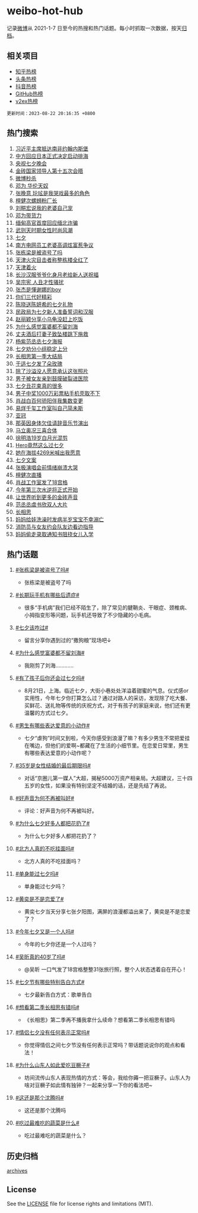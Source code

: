 # weibo-hot-hub

记录[微博](https://www.weibo.com)从 2021-1-7 日至今的热搜和热门话题。每小时抓取一次数据，按天[归档](archives)。

## 相关项目

- [知乎热榜](https://github.com/lonnyzhang423/zhihu-hot-hub)
- [头条热榜](https://github.com/lonnyzhang423/toutiao-hot-hub)
- [抖音热榜](https://github.com/lonnyzhang423/douyin-hot-hub)
- [GitHub热榜](https://github.com/lonnyzhang423/github-hot-hub)
- [v2ex热榜](https://github.com/lonnyzhang423/v2ex-hot-hub)


`更新时间：2023-08-22 20:16:35 +0800`

## 热门搜索

1. [习近平主席抵达南非约翰内斯堡](https://m.weibo.cn/search?containerid=100103type%3D1%26t%3D10%26q%3D%23%E4%B9%A0%E8%BF%91%E5%B9%B3%E4%B8%BB%E5%B8%AD%E6%8A%B5%E8%BE%BE%E5%8D%97%E9%9D%9E%E7%BA%A6%E7%BF%B0%E5%86%85%E6%96%AF%E5%A0%A1%23&stream_entry_id=51&isnewpage=1&extparam=seat%3D1%26c_type%3D51%26pos%3D0%26filter_type%3Drealtimehot%26cate%3D10103%26stream_entry_id%3D51%26dgr%3D0%26display_time%3D1692706593%26pre_seqid%3D169270659363201306963&luicode=10000011&lfid=106003type%253D25%2526t%253D3%2526disable_hot%253D1%2526filter_type%253Drealtimehot)
1. [中方回应日本正式决定启动排海](https://m.weibo.cn/search?containerid=100103type%3D1%26t%3D10%26q%3D%23%E4%B8%AD%E6%96%B9%E5%9B%9E%E5%BA%94%E6%97%A5%E6%9C%AC%E6%AD%A3%E5%BC%8F%E5%86%B3%E5%AE%9A%E5%90%AF%E5%8A%A8%E6%8E%92%E6%B5%B7%23&stream_entry_id=31&isnewpage=1&extparam=seat%3D1%26realpos%3D1%26filter_type%3Drealtimehot%26flag%3D2%26q%3D%2523%25E4%25B8%25AD%25E6%2596%25B9%25E5%259B%259E%25E5%25BA%2594%25E6%2597%25A5%25E6%259C%25AC%25E6%25AD%25A3%25E5%25BC%258F%25E5%2586%25B3%25E5%25AE%259A%25E5%2590%25AF%25E5%258A%25A8%25E6%258E%2592%25E6%25B5%25B7%2523%26dgr%3D0%26band_rank%3D1%26c_type%3D31%26pos%3D0%26cate%3D5001%26stream_entry_id%3D31%26lcate%3D5001%26display_time%3D1692706593%26pre_seqid%3D169270659363201306963&luicode=10000011&lfid=106003type%253D25%2526t%253D3%2526disable_hot%253D1%2526filter_type%253Drealtimehot)
1. [央视七夕晚会](https://m.weibo.cn/search?containerid=100103type%3D1%26t%3D10%26q%3D%E5%A4%AE%E8%A7%86%E4%B8%83%E5%A4%95%E6%99%9A%E4%BC%9A&stream_entry_id=31&isnewpage=1&extparam=seat%3D1%26realpos%3D2%26filter_type%3Drealtimehot%26flag%3D1%26q%3D%25E5%25A4%25AE%25E8%25A7%2586%25E4%25B8%2583%25E5%25A4%2595%25E6%2599%259A%25E4%25BC%259A%26dgr%3D0%26band_rank%3D2%26c_type%3D31%26pos%3D1%26cate%3D5001%26stream_entry_id%3D31%26lcate%3D5001%26display_time%3D1692706593%26pre_seqid%3D169270659363201306963&luicode=10000011&lfid=106003type%253D25%2526t%253D3%2526disable_hot%253D1%2526filter_type%253Drealtimehot)
1. [金砖国家领导人第十五次会晤](https://m.weibo.cn/search?containerid=100103type%3D1%26t%3D10%26q%3D%23%E9%87%91%E7%A0%96%E5%9B%BD%E5%AE%B6%E9%A2%86%E5%AF%BC%E4%BA%BA%E7%AC%AC%E5%8D%81%E4%BA%94%E6%AC%A1%E4%BC%9A%E6%99%A4%23&stream_entry_id=31&isnewpage=1&extparam=seat%3D1%26realpos%3D3%26filter_type%3Drealtimehot%26flag%3D0%26q%3D%2523%25E9%2587%2591%25E7%25A0%2596%25E5%259B%25BD%25E5%25AE%25B6%25E9%25A2%2586%25E5%25AF%25BC%25E4%25BA%25BA%25E7%25AC%25AC%25E5%258D%2581%25E4%25BA%2594%25E6%25AC%25A1%25E4%25BC%259A%25E6%2599%25A4%2523%26dgr%3D0%26band_rank%3D3%26c_type%3D31%26pos%3D2%26cate%3D5001%26stream_entry_id%3D31%26lcate%3D5001%26display_time%3D1692706593%26pre_seqid%3D169270659363201306963&luicode=10000011&lfid=106003type%253D25%2526t%253D3%2526disable_hot%253D1%2526filter_type%253Drealtimehot)
1. [微博秒杀](https://m.weibo.cn/search?containerid=100103type%3D1%26t%3D10%26q%3D%23%E5%BE%AE%E5%8D%9A%E7%A7%92%E6%9D%80%23&stream_entry_id=31&isnewpage=1&extparam=seat%3D1%26filter_type%3Drealtimehot%26is_ad_pos%3D1%26q%3D%2523%25E5%25BE%25AE%25E5%258D%259A%25E7%25A7%2592%25E6%259D%2580%2523%26dgr%3D0%26band_rank%3D4%26adid%3D199293%26c_type%3D31%26pos%3D3%26cate%3D5001%26stream_entry_id%3D31%26lcate%3D5001%26display_time%3D1692706593%26pre_seqid%3D169270659363201306963&luicode=10000011&lfid=106003type%253D25%2526t%253D3%2526disable_hot%253D1%2526filter_type%253Drealtimehot)
1. [邓为 华伦天奴](https://m.weibo.cn/search?containerid=100103type%3D1%26t%3D10%26q%3D%E9%82%93%E4%B8%BA+%E5%8D%8E%E4%BC%A6%E5%A4%A9%E5%A5%B4&stream_entry_id=31&isnewpage=1&extparam=seat%3D1%26realpos%3D4%26filter_type%3Drealtimehot%26flag%3D2%26q%3D%25E9%2582%2593%25E4%25B8%25BA%2520%25E5%258D%258E%25E4%25BC%25A6%25E5%25A4%25A9%25E5%25A5%25B4%26dgr%3D0%26band_rank%3D4%26c_type%3D31%26pos%3D4%26cate%3D5001%26stream_entry_id%3D31%26lcate%3D5001%26display_time%3D1692706593%26pre_seqid%3D169270659363201306963&luicode=10000011&lfid=106003type%253D25%2526t%253D3%2526disable_hot%253D1%2526filter_type%253Drealtimehot)
1. [张晚意 玱玹是我哭戏最多的角色](https://m.weibo.cn/search?containerid=100103type%3D1%26t%3D10%26q%3D%E5%BC%A0%E6%99%9A%E6%84%8F+%E7%8E%B1%E7%8E%B9%E6%98%AF%E6%88%91%E5%93%AD%E6%88%8F%E6%9C%80%E5%A4%9A%E7%9A%84%E8%A7%92%E8%89%B2&stream_entry_id=31&isnewpage=1&extparam=seat%3D1%26realpos%3D5%26filter_type%3Drealtimehot%26flag%3D1%26q%3D%25E5%25BC%25A0%25E6%2599%259A%25E6%2584%258F%2520%25E7%258E%25B1%25E7%258E%25B9%25E6%2598%25AF%25E6%2588%2591%25E5%2593%25AD%25E6%2588%258F%25E6%259C%2580%25E5%25A4%259A%25E7%259A%2584%25E8%25A7%2592%25E8%2589%25B2%26dgr%3D0%26band_rank%3D5%26c_type%3D31%26pos%3D5%26cate%3D5001%26stream_entry_id%3D31%26lcate%3D5001%26display_time%3D1692706593%26pre_seqid%3D169270659363201306963&luicode=10000011&lfid=106003type%253D25%2526t%253D3%2526disable_hot%253D1%2526filter_type%253Drealtimehot)
1. [檀健次螺蛳粉厂长](https://m.weibo.cn/search?containerid=100103type%3D1%26t%3D10%26q%3D%23%E6%AA%80%E5%81%A5%E6%AC%A1%E8%9E%BA%E8%9B%B3%E7%B2%89%E5%8E%82%E9%95%BF%23&stream_entry_id=31&isnewpage=1&extparam=seat%3D1%26realpos%3D6%26filter_type%3Drealtimehot%26flag%3D1%26q%3D%2523%25E6%25AA%2580%25E5%2581%25A5%25E6%25AC%25A1%25E8%259E%25BA%25E8%259B%25B3%25E7%25B2%2589%25E5%258E%2582%25E9%2595%25BF%2523%26dgr%3D0%26band_rank%3D6%26c_type%3D31%26pos%3D6%26cate%3D5001%26stream_entry_id%3D31%26lcate%3D5001%26display_time%3D1692706593%26pre_seqid%3D169270659363201306963&luicode=10000011&lfid=106003type%253D25%2526t%253D3%2526disable_hot%253D1%2526filter_type%253Drealtimehot)
1. [刘畊宏说我的老婆自己宠](https://m.weibo.cn/search?containerid=100103type%3D1%26t%3D10%26q%3D%23%E5%88%98%E7%95%8A%E5%AE%8F%E8%AF%B4%E6%88%91%E7%9A%84%E8%80%81%E5%A9%86%E8%87%AA%E5%B7%B1%E5%AE%A0%23&stream_entry_id=31&isnewpage=1&extparam=seat%3D1%26filter_type%3Drealtimehot%26is_ad_pos%3D1%26q%3D%2523%25E5%2588%2598%25E7%2595%258A%25E5%25AE%258F%25E8%25AF%25B4%25E6%2588%2591%25E7%259A%2584%25E8%2580%2581%25E5%25A9%2586%25E8%2587%25AA%25E5%25B7%25B1%25E5%25AE%25A0%2523%26dgr%3D0%26band_rank%3D7%26adid%3D200196%26c_type%3D31%26pos%3D7%26cate%3D5001%26stream_entry_id%3D31%26lcate%3D5001%26display_time%3D1692706593%26pre_seqid%3D169270659363201306963&luicode=10000011&lfid=106003type%253D25%2526t%253D3%2526disable_hot%253D1%2526filter_type%253Drealtimehot)
1. [邓为带货力](https://m.weibo.cn/search?containerid=100103type%3D1%26t%3D10%26q%3D%23%E9%82%93%E4%B8%BA%E5%B8%A6%E8%B4%A7%E5%8A%9B%23&stream_entry_id=31&isnewpage=1&extparam=seat%3D1%26realpos%3D7%26filter_type%3Drealtimehot%26flag%3D1%26q%3D%2523%25E9%2582%2593%25E4%25B8%25BA%25E5%25B8%25A6%25E8%25B4%25A7%25E5%258A%259B%2523%26dgr%3D0%26band_rank%3D7%26c_type%3D31%26pos%3D8%26cate%3D5001%26stream_entry_id%3D31%26lcate%3D5001%26display_time%3D1692706593%26pre_seqid%3D169270659363201306963&luicode=10000011&lfid=106003type%253D25%2526t%253D3%2526disable_hot%253D1%2526filter_type%253Drealtimehot)
1. [缅甸高官首度回应缅北诈骗](https://m.weibo.cn/search?containerid=100103type%3D1%26t%3D10%26q%3D%23%E7%BC%85%E7%94%B8%E9%AB%98%E5%AE%98%E9%A6%96%E5%BA%A6%E5%9B%9E%E5%BA%94%E7%BC%85%E5%8C%97%E8%AF%88%E9%AA%97%23&stream_entry_id=31&isnewpage=1&extparam=seat%3D1%26realpos%3D8%26filter_type%3Drealtimehot%26flag%3D0%26q%3D%2523%25E7%25BC%2585%25E7%2594%25B8%25E9%25AB%2598%25E5%25AE%2598%25E9%25A6%2596%25E5%25BA%25A6%25E5%259B%259E%25E5%25BA%2594%25E7%25BC%2585%25E5%258C%2597%25E8%25AF%2588%25E9%25AA%2597%2523%26dgr%3D0%26band_rank%3D8%26c_type%3D31%26pos%3D9%26cate%3D5001%26stream_entry_id%3D31%26lcate%3D5001%26display_time%3D1692706593%26pre_seqid%3D169270659363201306963&luicode=10000011&lfid=106003type%253D25%2526t%253D3%2526disable_hot%253D1%2526filter_type%253Drealtimehot)
1. [武则天时期女性时尚风潮](https://m.weibo.cn/search?containerid=100103type%3D1%26t%3D10%26q%3D%E6%AD%A6%E5%88%99%E5%A4%A9%E6%97%B6%E6%9C%9F%E5%A5%B3%E6%80%A7%E6%97%B6%E5%B0%9A%E9%A3%8E%E6%BD%AE&stream_entry_id=31&isnewpage=1&extparam=seat%3D1%26realpos%3D9%26filter_type%3Drealtimehot%26flag%3D1%26q%3D%25E6%25AD%25A6%25E5%2588%2599%25E5%25A4%25A9%25E6%2597%25B6%25E6%259C%259F%25E5%25A5%25B3%25E6%2580%25A7%25E6%2597%25B6%25E5%25B0%259A%25E9%25A3%258E%25E6%25BD%25AE%26dgr%3D0%26band_rank%3D9%26c_type%3D31%26pos%3D10%26cate%3D5001%26stream_entry_id%3D31%26lcate%3D5001%26display_time%3D1692706593%26pre_seqid%3D169270659363201306963&luicode=10000011&lfid=106003type%253D25%2526t%253D3%2526disable_hot%253D1%2526filter_type%253Drealtimehot)
1. [七夕](https://m.weibo.cn/search?containerid=100103type%3D1%26t%3D10%26q%3D%E4%B8%83%E5%A4%95&stream_entry_id=31&isnewpage=1&extparam=seat%3D1%26realpos%3D10%26filter_type%3Drealtimehot%26flag%3D0%26q%3D%25E4%25B8%2583%25E5%25A4%2595%26dgr%3D0%26band_rank%3D10%26c_type%3D31%26pos%3D11%26cate%3D5001%26stream_entry_id%3D31%26lcate%3D5001%26display_time%3D1692706593%26pre_seqid%3D169270659363201306963&luicode=10000011&lfid=106003type%253D25%2526t%253D3%2526disable_hot%253D1%2526filter_type%253Drealtimehot)
1. [南方电网员工老婆高调炫富惹争议](https://m.weibo.cn/search?containerid=100103type%3D1%26t%3D10%26q%3D%23%E5%8D%97%E6%96%B9%E7%94%B5%E7%BD%91%E5%91%98%E5%B7%A5%E8%80%81%E5%A9%86%E9%AB%98%E8%B0%83%E7%82%AB%E5%AF%8C%E6%83%B9%E4%BA%89%E8%AE%AE%23&stream_entry_id=31&isnewpage=1&extparam=seat%3D1%26realpos%3D11%26filter_type%3Drealtimehot%26flag%3D1%26q%3D%2523%25E5%258D%2597%25E6%2596%25B9%25E7%2594%25B5%25E7%25BD%2591%25E5%2591%2598%25E5%25B7%25A5%25E8%2580%2581%25E5%25A9%2586%25E9%25AB%2598%25E8%25B0%2583%25E7%2582%25AB%25E5%25AF%258C%25E6%2583%25B9%25E4%25BA%2589%25E8%25AE%25AE%2523%26dgr%3D0%26band_rank%3D11%26c_type%3D31%26pos%3D12%26cate%3D5001%26stream_entry_id%3D31%26lcate%3D5001%26display_time%3D1692706593%26pre_seqid%3D169270659363201306963&luicode=10000011&lfid=106003type%253D25%2526t%253D3%2526disable_hot%253D1%2526filter_type%253Drealtimehot)
1. [张栋梁是被盗号了吗](https://m.weibo.cn/search?containerid=100103type%3D1%26t%3D10%26q%3D%23%E5%BC%A0%E6%A0%8B%E6%A2%81%E6%98%AF%E8%A2%AB%E7%9B%97%E5%8F%B7%E4%BA%86%E5%90%97%23&stream_entry_id=31&isnewpage=1&extparam=seat%3D1%26realpos%3D12%26filter_type%3Drealtimehot%26flag%3D2%26q%3D%2523%25E5%25BC%25A0%25E6%25A0%258B%25E6%25A2%2581%25E6%2598%25AF%25E8%25A2%25AB%25E7%259B%2597%25E5%258F%25B7%25E4%25BA%2586%25E5%2590%2597%2523%26dgr%3D0%26band_rank%3D12%26c_type%3D31%26pos%3D13%26cate%3D5001%26stream_entry_id%3D31%26lcate%3D5001%26display_time%3D1692706593%26pre_seqid%3D169270659363201306963&luicode=10000011&lfid=106003type%253D25%2526t%253D3%2526disable_hot%253D1%2526filter_type%253Drealtimehot)
1. [天津火灾目击者称整栋楼全红了](https://m.weibo.cn/search?containerid=100103type%3D1%26t%3D10%26q%3D%23%E5%A4%A9%E6%B4%A5%E7%81%AB%E7%81%BE%E7%9B%AE%E5%87%BB%E8%80%85%E7%A7%B0%E6%95%B4%E6%A0%8B%E6%A5%BC%E5%85%A8%E7%BA%A2%E4%BA%86%23&stream_entry_id=31&isnewpage=1&extparam=seat%3D1%26realpos%3D13%26filter_type%3Drealtimehot%26flag%3D0%26q%3D%2523%25E5%25A4%25A9%25E6%25B4%25A5%25E7%2581%25AB%25E7%2581%25BE%25E7%259B%25AE%25E5%2587%25BB%25E8%2580%2585%25E7%25A7%25B0%25E6%2595%25B4%25E6%25A0%258B%25E6%25A5%25BC%25E5%2585%25A8%25E7%25BA%25A2%25E4%25BA%2586%2523%26dgr%3D0%26band_rank%3D13%26c_type%3D31%26pos%3D14%26cate%3D5001%26stream_entry_id%3D31%26lcate%3D5001%26display_time%3D1692706593%26pre_seqid%3D169270659363201306963&luicode=10000011&lfid=106003type%253D25%2526t%253D3%2526disable_hot%253D1%2526filter_type%253Drealtimehot)
1. [天津着火](https://m.weibo.cn/search?containerid=100103type%3D1%26t%3D10%26q%3D%23%E5%A4%A9%E6%B4%A5%E7%9D%80%E7%81%AB%23&stream_entry_id=31&isnewpage=1&extparam=seat%3D1%26realpos%3D14%26filter_type%3Drealtimehot%26flag%3D0%26q%3D%2523%25E5%25A4%25A9%25E6%25B4%25A5%25E7%259D%2580%25E7%2581%25AB%2523%26dgr%3D0%26band_rank%3D14%26c_type%3D31%26pos%3D15%26cate%3D5001%26stream_entry_id%3D31%26lcate%3D5001%26display_time%3D1692706593%26pre_seqid%3D169270659363201306963&luicode=10000011&lfid=106003type%253D25%2526t%253D3%2526disable_hot%253D1%2526filter_type%253Drealtimehot)
1. [长沙汉服爷爷化身月老给新人送祝福](https://m.weibo.cn/search?containerid=100103type%3D1%26t%3D10%26q%3D%23%E9%95%BF%E6%B2%99%E6%B1%89%E6%9C%8D%E7%88%B7%E7%88%B7%E5%8C%96%E8%BA%AB%E6%9C%88%E8%80%81%E7%BB%99%E6%96%B0%E4%BA%BA%E9%80%81%E7%A5%9D%E7%A6%8F%23&stream_entry_id=31&isnewpage=1&extparam=seat%3D1%26realpos%3D15%26filter_type%3Drealtimehot%26flag%3D0%26q%3D%2523%25E9%2595%25BF%25E6%25B2%2599%25E6%25B1%2589%25E6%259C%258D%25E7%2588%25B7%25E7%2588%25B7%25E5%258C%2596%25E8%25BA%25AB%25E6%259C%2588%25E8%2580%2581%25E7%25BB%2599%25E6%2596%25B0%25E4%25BA%25BA%25E9%2580%2581%25E7%25A5%259D%25E7%25A6%258F%2523%26dgr%3D0%26band_rank%3D15%26adid%3D200270%26c_type%3D31%26pos%3D16%26cate%3D5001%26stream_entry_id%3D31%26lcate%3D5001%26display_time%3D1692706593%26pre_seqid%3D169270659363201306963&luicode=10000011&lfid=106003type%253D25%2526t%253D3%2526disable_hot%253D1%2526filter_type%253Drealtimehot)
1. [吴宗宪 人丑才性骚扰](https://m.weibo.cn/search?containerid=100103type%3D1%26t%3D10%26q%3D%E5%90%B4%E5%AE%97%E5%AE%AA+%E4%BA%BA%E4%B8%91%E6%89%8D%E6%80%A7%E9%AA%9A%E6%89%B0&stream_entry_id=31&isnewpage=1&extparam=seat%3D1%26realpos%3D16%26filter_type%3Drealtimehot%26flag%3D1%26q%3D%25E5%2590%25B4%25E5%25AE%2597%25E5%25AE%25AA%2520%25E4%25BA%25BA%25E4%25B8%2591%25E6%2589%258D%25E6%2580%25A7%25E9%25AA%259A%25E6%2589%25B0%26dgr%3D0%26band_rank%3D16%26c_type%3D31%26pos%3D17%26cate%3D5001%26stream_entry_id%3D31%26lcate%3D5001%26display_time%3D1692706593%26pre_seqid%3D169270659363201306963&luicode=10000011&lfid=106003type%253D25%2526t%253D3%2526disable_hot%253D1%2526filter_type%253Drealtimehot)
1. [张杰是懂谢娜的boy](https://m.weibo.cn/search?containerid=100103type%3D1%26t%3D10%26q%3D%23%E5%BC%A0%E6%9D%B0%E6%98%AF%E6%87%82%E8%B0%A2%E5%A8%9C%E7%9A%84boy%23&stream_entry_id=31&isnewpage=1&extparam=seat%3D1%26realpos%3D17%26filter_type%3Drealtimehot%26flag%3D1%26q%3D%2523%25E5%25BC%25A0%25E6%259D%25B0%25E6%2598%25AF%25E6%2587%2582%25E8%25B0%25A2%25E5%25A8%259C%25E7%259A%2584boy%2523%26dgr%3D0%26band_rank%3D17%26c_type%3D31%26pos%3D18%26cate%3D5001%26stream_entry_id%3D31%26lcate%3D5001%26display_time%3D1692706593%26pre_seqid%3D169270659363201306963&luicode=10000011&lfid=106003type%253D25%2526t%253D3%2526disable_hot%253D1%2526filter_type%253Drealtimehot)
1. [你们三代好精彩](https://m.weibo.cn/search?containerid=100103type%3D1%26t%3D10%26q%3D%23%E4%BD%A0%E4%BB%AC%E4%B8%89%E4%BB%A3%E5%A5%BD%E7%B2%BE%E5%BD%A9%23&stream_entry_id=31&isnewpage=1&extparam=seat%3D1%26realpos%3D18%26filter_type%3Drealtimehot%26flag%3D1%26q%3D%2523%25E4%25BD%25A0%25E4%25BB%25AC%25E4%25B8%2589%25E4%25BB%25A3%25E5%25A5%25BD%25E7%25B2%25BE%25E5%25BD%25A9%2523%26dgr%3D0%26band_rank%3D18%26c_type%3D31%26pos%3D19%26cate%3D5001%26stream_entry_id%3D31%26lcate%3D5001%26display_time%3D1692706593%26pre_seqid%3D169270659363201306963&luicode=10000011&lfid=106003type%253D25%2526t%253D3%2526disable_hot%253D1%2526filter_type%253Drealtimehot)
1. [陈晓送陈妍希的七夕礼物](https://m.weibo.cn/search?containerid=100103type%3D1%26t%3D10%26q%3D%23%E9%99%88%E6%99%93%E9%80%81%E9%99%88%E5%A6%8D%E5%B8%8C%E7%9A%84%E4%B8%83%E5%A4%95%E7%A4%BC%E7%89%A9%23&stream_entry_id=31&isnewpage=1&extparam=seat%3D1%26realpos%3D19%26filter_type%3Drealtimehot%26flag%3D2%26q%3D%2523%25E9%2599%2588%25E6%2599%2593%25E9%2580%2581%25E9%2599%2588%25E5%25A6%258D%25E5%25B8%258C%25E7%259A%2584%25E4%25B8%2583%25E5%25A4%2595%25E7%25A4%25BC%25E7%2589%25A9%2523%26dgr%3D0%26band_rank%3D19%26c_type%3D31%26pos%3D20%26cate%3D5001%26stream_entry_id%3D31%26lcate%3D5001%26display_time%3D1692706593%26pre_seqid%3D169270659363201306963&luicode=10000011&lfid=106003type%253D25%2526t%253D3%2526disable_hot%253D1%2526filter_type%253Drealtimehot)
1. [民政局为七夕新人准备誓词和汉服](https://m.weibo.cn/search?containerid=100103type%3D1%26t%3D10%26q%3D%23%E6%B0%91%E6%94%BF%E5%B1%80%E4%B8%BA%E4%B8%83%E5%A4%95%E6%96%B0%E4%BA%BA%E5%87%86%E5%A4%87%E8%AA%93%E8%AF%8D%E5%92%8C%E6%B1%89%E6%9C%8D%23&stream_entry_id=31&isnewpage=1&extparam=seat%3D1%26realpos%3D20%26filter_type%3Drealtimehot%26flag%3D32768%26q%3D%2523%25E6%25B0%2591%25E6%2594%25BF%25E5%25B1%2580%25E4%25B8%25BA%25E4%25B8%2583%25E5%25A4%2595%25E6%2596%25B0%25E4%25BA%25BA%25E5%2587%2586%25E5%25A4%2587%25E8%25AA%2593%25E8%25AF%258D%25E5%2592%258C%25E6%25B1%2589%25E6%259C%258D%2523%26dgr%3D0%26band_rank%3D20%26c_type%3D31%26pos%3D21%26cate%3D5001%26stream_entry_id%3D31%26lcate%3D5001%26display_time%3D1692706593%26pre_seqid%3D169270659363201306963&luicode=10000011&lfid=106003type%253D25%2526t%253D3%2526disable_hot%253D1%2526filter_type%253Drealtimehot)
1. [赵丽颖分享小乌龟没赶上吃饭](https://m.weibo.cn/search?containerid=100103type%3D1%26t%3D10%26q%3D%23%E8%B5%B5%E4%B8%BD%E9%A2%96%E5%88%86%E4%BA%AB%E5%B0%8F%E4%B9%8C%E9%BE%9F%E6%B2%A1%E8%B5%B6%E4%B8%8A%E5%90%83%E9%A5%AD%23&stream_entry_id=31&isnewpage=1&extparam=seat%3D1%26realpos%3D21%26filter_type%3Drealtimehot%26flag%3D1%26q%3D%2523%25E8%25B5%25B5%25E4%25B8%25BD%25E9%25A2%2596%25E5%2588%2586%25E4%25BA%25AB%25E5%25B0%258F%25E4%25B9%258C%25E9%25BE%259F%25E6%25B2%25A1%25E8%25B5%25B6%25E4%25B8%258A%25E5%2590%2583%25E9%25A5%25AD%2523%26dgr%3D0%26band_rank%3D21%26c_type%3D31%26pos%3D22%26cate%3D5001%26stream_entry_id%3D31%26lcate%3D5001%26display_time%3D1692706593%26pre_seqid%3D169270659363201306963&luicode=10000011&lfid=106003type%253D25%2526t%253D3%2526disable_hot%253D1%2526filter_type%253Drealtimehot)
1. [为什么感觉富婆都不留刘海](https://m.weibo.cn/search?containerid=100103type%3D1%26t%3D10%26q%3D%23%E4%B8%BA%E4%BB%80%E4%B9%88%E6%84%9F%E8%A7%89%E5%AF%8C%E5%A9%86%E9%83%BD%E4%B8%8D%E7%95%99%E5%88%98%E6%B5%B7%23&stream_entry_id=31&isnewpage=1&extparam=seat%3D1%26realpos%3D22%26filter_type%3Drealtimehot%26flag%3D1%26q%3D%2523%25E4%25B8%25BA%25E4%25BB%2580%25E4%25B9%2588%25E6%2584%259F%25E8%25A7%2589%25E5%25AF%258C%25E5%25A9%2586%25E9%2583%25BD%25E4%25B8%258D%25E7%2595%2599%25E5%2588%2598%25E6%25B5%25B7%2523%26dgr%3D0%26band_rank%3D22%26c_type%3D31%26pos%3D23%26cate%3D5001%26stream_entry_id%3D31%26lcate%3D5001%26display_time%3D1692706593%26pre_seqid%3D169270659363201306963&luicode=10000011&lfid=106003type%253D25%2526t%253D3%2526disable_hot%253D1%2526filter_type%253Drealtimehot)
1. [丈夫酒后打妻子致坠楼跳下施救](https://m.weibo.cn/search?containerid=100103type%3D1%26t%3D10%26q%3D%23%E4%B8%88%E5%A4%AB%E9%85%92%E5%90%8E%E6%89%93%E5%A6%BB%E5%AD%90%E8%87%B4%E5%9D%A0%E6%A5%BC%E8%B7%B3%E4%B8%8B%E6%96%BD%E6%95%91%23&stream_entry_id=31&isnewpage=1&extparam=seat%3D1%26realpos%3D23%26filter_type%3Drealtimehot%26flag%3D1%26q%3D%2523%25E4%25B8%2588%25E5%25A4%25AB%25E9%2585%2592%25E5%2590%258E%25E6%2589%2593%25E5%25A6%25BB%25E5%25AD%2590%25E8%2587%25B4%25E5%259D%25A0%25E6%25A5%25BC%25E8%25B7%25B3%25E4%25B8%258B%25E6%2596%25BD%25E6%2595%2591%2523%26dgr%3D0%26band_rank%3D23%26c_type%3D31%26pos%3D24%26cate%3D5001%26stream_entry_id%3D31%26lcate%3D5001%26display_time%3D1692706593%26pre_seqid%3D169270659363201306963&luicode=10000011&lfid=106003type%253D25%2526t%253D3%2526disable_hot%253D1%2526filter_type%253Drealtimehot)
1. [杨紫范丞丞七夕海报](https://m.weibo.cn/search?containerid=100103type%3D1%26t%3D10%26q%3D%23%E6%9D%A8%E7%B4%AB%E8%8C%83%E4%B8%9E%E4%B8%9E%E4%B8%83%E5%A4%95%E6%B5%B7%E6%8A%A5%23&stream_entry_id=31&isnewpage=1&extparam=seat%3D1%26realpos%3D24%26filter_type%3Drealtimehot%26flag%3D1%26q%3D%2523%25E6%259D%25A8%25E7%25B4%25AB%25E8%258C%2583%25E4%25B8%259E%25E4%25B8%259E%25E4%25B8%2583%25E5%25A4%2595%25E6%25B5%25B7%25E6%258A%25A5%2523%26dgr%3D0%26band_rank%3D24%26c_type%3D31%26pos%3D25%26cate%3D5001%26stream_entry_id%3D31%26lcate%3D5001%26display_time%3D1692706593%26pre_seqid%3D169270659363201306963&luicode=10000011&lfid=106003type%253D25%2526t%253D3%2526disable_hot%253D1%2526filter_type%253Drealtimehot)
1. [七夕劝分小组稳定上分](https://m.weibo.cn/search?containerid=100103type%3D1%26t%3D10%26q%3D%E4%B8%83%E5%A4%95%E5%8A%9D%E5%88%86%E5%B0%8F%E7%BB%84%E7%A8%B3%E5%AE%9A%E4%B8%8A%E5%88%86&stream_entry_id=31&isnewpage=1&extparam=seat%3D1%26realpos%3D25%26filter_type%3Drealtimehot%26flag%3D1%26q%3D%25E4%25B8%2583%25E5%25A4%2595%25E5%258A%259D%25E5%2588%2586%25E5%25B0%258F%25E7%25BB%2584%25E7%25A8%25B3%25E5%25AE%259A%25E4%25B8%258A%25E5%2588%2586%26dgr%3D0%26band_rank%3D25%26c_type%3D31%26pos%3D26%26cate%3D5001%26stream_entry_id%3D31%26lcate%3D5001%26display_time%3D1692706593%26pre_seqid%3D169270659363201306963&luicode=10000011&lfid=106003type%253D25%2526t%253D3%2526disable_hot%253D1%2526filter_type%253Drealtimehot)
1. [长相思第一季大结局](https://m.weibo.cn/search?containerid=100103type%3D1%26t%3D10%26q%3D%E9%95%BF%E7%9B%B8%E6%80%9D%E7%AC%AC%E4%B8%80%E5%AD%A3%E5%A4%A7%E7%BB%93%E5%B1%80&stream_entry_id=31&isnewpage=1&extparam=seat%3D1%26realpos%3D26%26filter_type%3Drealtimehot%26flag%3D1%26q%3D%25E9%2595%25BF%25E7%259B%25B8%25E6%2580%259D%25E7%25AC%25AC%25E4%25B8%2580%25E5%25AD%25A3%25E5%25A4%25A7%25E7%25BB%2593%25E5%25B1%2580%26dgr%3D0%26band_rank%3D26%26c_type%3D31%26pos%3D27%26cate%3D5001%26stream_entry_id%3D31%26lcate%3D5001%26display_time%3D1692706593%26pre_seqid%3D169270659363201306963&luicode=10000011&lfid=106003type%253D25%2526t%253D3%2526disable_hot%253D1%2526filter_type%253Drealtimehot)
1. [于适七夕发了朵玫瑰](https://m.weibo.cn/search?containerid=100103type%3D1%26t%3D10%26q%3D%23%E4%BA%8E%E9%80%82%E4%B8%83%E5%A4%95%E5%8F%91%E4%BA%86%E6%9C%B5%E7%8E%AB%E7%91%B0%23&stream_entry_id=31&isnewpage=1&extparam=seat%3D1%26realpos%3D27%26filter_type%3Drealtimehot%26flag%3D1%26q%3D%2523%25E4%25BA%258E%25E9%2580%2582%25E4%25B8%2583%25E5%25A4%2595%25E5%258F%2591%25E4%25BA%2586%25E6%259C%25B5%25E7%258E%25AB%25E7%2591%25B0%2523%26dgr%3D0%26band_rank%3D27%26c_type%3D31%26pos%3D28%26cate%3D5001%26stream_entry_id%3D31%26lcate%3D5001%26display_time%3D1692706593%26pre_seqid%3D169270659363201306963&luicode=10000011&lfid=106003type%253D25%2526t%253D3%2526disable_hot%253D1%2526filter_type%253Drealtimehot)
1. [除了沙溢没人愿意承认这张照片](https://m.weibo.cn/search?containerid=100103type%3D1%26t%3D10%26q%3D%E9%99%A4%E4%BA%86%E6%B2%99%E6%BA%A2%E6%B2%A1%E4%BA%BA%E6%84%BF%E6%84%8F%E6%89%BF%E8%AE%A4%E8%BF%99%E5%BC%A0%E7%85%A7%E7%89%87&stream_entry_id=31&isnewpage=1&extparam=seat%3D1%26realpos%3D28%26filter_type%3Drealtimehot%26flag%3D0%26q%3D%25E9%2599%25A4%25E4%25BA%2586%25E6%25B2%2599%25E6%25BA%25A2%25E6%25B2%25A1%25E4%25BA%25BA%25E6%2584%25BF%25E6%2584%258F%25E6%2589%25BF%25E8%25AE%25A4%25E8%25BF%2599%25E5%25BC%25A0%25E7%2585%25A7%25E7%2589%2587%26dgr%3D0%26band_rank%3D28%26c_type%3D31%26pos%3D29%26cate%3D5001%26stream_entry_id%3D31%26lcate%3D5001%26display_time%3D1692706593%26pre_seqid%3D169270659363201306963&luicode=10000011&lfid=106003type%253D25%2526t%253D3%2526disable_hot%253D1%2526filter_type%253Drealtimehot)
1. [男子被女友亲到鼓膜破裂进医院](https://m.weibo.cn/search?containerid=100103type%3D1%26t%3D10%26q%3D%23%E7%94%B7%E5%AD%90%E8%A2%AB%E5%A5%B3%E5%8F%8B%E4%BA%B2%E5%88%B0%E9%BC%93%E8%86%9C%E7%A0%B4%E8%A3%82%E8%BF%9B%E5%8C%BB%E9%99%A2%23&stream_entry_id=31&isnewpage=1&extparam=seat%3D1%26realpos%3D29%26filter_type%3Drealtimehot%26flag%3D0%26q%3D%2523%25E7%2594%25B7%25E5%25AD%2590%25E8%25A2%25AB%25E5%25A5%25B3%25E5%258F%258B%25E4%25BA%25B2%25E5%2588%25B0%25E9%25BC%2593%25E8%2586%259C%25E7%25A0%25B4%25E8%25A3%2582%25E8%25BF%259B%25E5%258C%25BB%25E9%2599%25A2%2523%26dgr%3D0%26band_rank%3D29%26c_type%3D31%26pos%3D30%26cate%3D5001%26stream_entry_id%3D31%26lcate%3D5001%26display_time%3D1692706593%26pre_seqid%3D169270659363201306963&luicode=10000011&lfid=106003type%253D25%2526t%253D3%2526disable_hot%253D1%2526filter_type%253Drealtimehot)
1. [七夕丑花束真的很多](https://m.weibo.cn/search?containerid=100103type%3D1%26t%3D10%26q%3D%23%E4%B8%83%E5%A4%95%E4%B8%91%E8%8A%B1%E6%9D%9F%E7%9C%9F%E7%9A%84%E5%BE%88%E5%A4%9A%23&stream_entry_id=31&isnewpage=1&extparam=seat%3D1%26realpos%3D30%26filter_type%3Drealtimehot%26flag%3D0%26q%3D%2523%25E4%25B8%2583%25E5%25A4%2595%25E4%25B8%2591%25E8%258A%25B1%25E6%259D%259F%25E7%259C%259F%25E7%259A%2584%25E5%25BE%2588%25E5%25A4%259A%2523%26dgr%3D0%26band_rank%3D30%26c_type%3D31%26pos%3D31%26cate%3D5001%26stream_entry_id%3D31%26lcate%3D5001%26display_time%3D1692706593%26pre_seqid%3D169270659363201306963&luicode=10000011&lfid=106003type%253D25%2526t%253D3%2526disable_hot%253D1%2526filter_type%253Drealtimehot)
1. [男子中奖1000万彩票粘手机壳取不下](https://m.weibo.cn/search?containerid=100103type%3D1%26t%3D10%26q%3D%23%E7%94%B7%E5%AD%90%E4%B8%AD%E5%A5%961000%E4%B8%87%E5%BD%A9%E7%A5%A8%E7%B2%98%E6%89%8B%E6%9C%BA%E5%A3%B3%E5%8F%96%E4%B8%8D%E4%B8%8B%23&stream_entry_id=31&isnewpage=1&extparam=seat%3D1%26realpos%3D31%26filter_type%3Drealtimehot%26flag%3D1%26q%3D%2523%25E7%2594%25B7%25E5%25AD%2590%25E4%25B8%25AD%25E5%25A5%25961000%25E4%25B8%2587%25E5%25BD%25A9%25E7%25A5%25A8%25E7%25B2%2598%25E6%2589%258B%25E6%259C%25BA%25E5%25A3%25B3%25E5%258F%2596%25E4%25B8%258D%25E4%25B8%258B%2523%26dgr%3D0%26band_rank%3D31%26c_type%3D31%26pos%3D32%26cate%3D5001%26stream_entry_id%3D31%26lcate%3D5001%26display_time%3D1692706593%26pre_seqid%3D169270659363201306963&luicode=10000011&lfid=106003type%253D25%2526t%253D3%2526disable_hot%253D1%2526filter_type%253Drealtimehot)
1. [肖战白百何骄阳伴我集数变更](https://m.weibo.cn/search?containerid=100103type%3D1%26t%3D10%26q%3D%23%E8%82%96%E6%88%98%E7%99%BD%E7%99%BE%E4%BD%95%E9%AA%84%E9%98%B3%E4%BC%B4%E6%88%91%E9%9B%86%E6%95%B0%E5%8F%98%E6%9B%B4%23&stream_entry_id=31&isnewpage=1&extparam=seat%3D1%26realpos%3D32%26filter_type%3Drealtimehot%26flag%3D1%26q%3D%2523%25E8%2582%2596%25E6%2588%2598%25E7%2599%25BD%25E7%2599%25BE%25E4%25BD%2595%25E9%25AA%2584%25E9%2598%25B3%25E4%25BC%25B4%25E6%2588%2591%25E9%259B%2586%25E6%2595%25B0%25E5%258F%2598%25E6%259B%25B4%2523%26dgr%3D0%26band_rank%3D32%26c_type%3D31%26pos%3D33%26cate%3D5001%26stream_entry_id%3D31%26lcate%3D5001%26display_time%3D1692706593%26pre_seqid%3D169270659363201306963&luicode=10000011&lfid=106003type%253D25%2526t%253D3%2526disable_hot%253D1%2526filter_type%253Drealtimehot)
1. [易烊千玺工作室叫自己简未斯](https://m.weibo.cn/search?containerid=100103type%3D1%26t%3D10%26q%3D%23%E6%98%93%E7%83%8A%E5%8D%83%E7%8E%BA%E5%B7%A5%E4%BD%9C%E5%AE%A4%E5%8F%AB%E8%87%AA%E5%B7%B1%E7%AE%80%E6%9C%AA%E6%96%AF%23&stream_entry_id=31&isnewpage=1&extparam=seat%3D1%26realpos%3D33%26filter_type%3Drealtimehot%26flag%3D0%26q%3D%2523%25E6%2598%2593%25E7%2583%258A%25E5%258D%2583%25E7%258E%25BA%25E5%25B7%25A5%25E4%25BD%259C%25E5%25AE%25A4%25E5%258F%25AB%25E8%2587%25AA%25E5%25B7%25B1%25E7%25AE%2580%25E6%259C%25AA%25E6%2596%25AF%2523%26dgr%3D0%26band_rank%3D33%26c_type%3D31%26pos%3D34%26cate%3D5001%26stream_entry_id%3D31%26lcate%3D5001%26display_time%3D1692706593%26pre_seqid%3D169270659363201306963&luicode=10000011&lfid=106003type%253D25%2526t%253D3%2526disable_hot%253D1%2526filter_type%253Drealtimehot)
1. [亚冠](https://m.weibo.cn/search?containerid=100103type%3D1%26t%3D10%26q%3D%E4%BA%9A%E5%86%A0&stream_entry_id=31&isnewpage=1&extparam=seat%3D1%26realpos%3D34%26filter_type%3Drealtimehot%26flag%3D1%26q%3D%25E4%25BA%259A%25E5%2586%25A0%26dgr%3D0%26band_rank%3D34%26c_type%3D31%26pos%3D35%26cate%3D5001%26stream_entry_id%3D31%26lcate%3D5001%26display_time%3D1692706593%26pre_seqid%3D169270659363201306963&luicode=10000011&lfid=106003type%253D25%2526t%253D3%2526disable_hot%253D1%2526filter_type%253Drealtimehot)
1. [那英因身体欠佳请辞音乐节演出](https://m.weibo.cn/search?containerid=100103type%3D1%26t%3D10%26q%3D%23%E9%82%A3%E8%8B%B1%E5%9B%A0%E8%BA%AB%E4%BD%93%E6%AC%A0%E4%BD%B3%E8%AF%B7%E8%BE%9E%E9%9F%B3%E4%B9%90%E8%8A%82%E6%BC%94%E5%87%BA%23&stream_entry_id=31&isnewpage=1&extparam=seat%3D1%26realpos%3D35%26filter_type%3Drealtimehot%26flag%3D0%26q%3D%2523%25E9%2582%25A3%25E8%258B%25B1%25E5%259B%25A0%25E8%25BA%25AB%25E4%25BD%2593%25E6%25AC%25A0%25E4%25BD%25B3%25E8%25AF%25B7%25E8%25BE%259E%25E9%259F%25B3%25E4%25B9%2590%25E8%258A%2582%25E6%25BC%2594%25E5%2587%25BA%2523%26dgr%3D0%26band_rank%3D35%26c_type%3D31%26pos%3D36%26cate%3D5001%26stream_entry_id%3D31%26lcate%3D5001%26display_time%3D1692706593%26pre_seqid%3D169270659363201306963&luicode=10000011&lfid=106003type%253D25%2526t%253D3%2526disable_hot%253D1%2526filter_type%253Drealtimehot)
1. [马立奥况三喜合体](https://m.weibo.cn/search?containerid=100103type%3D1%26t%3D10%26q%3D%23%E9%A9%AC%E7%AB%8B%E5%A5%A5%E5%86%B5%E4%B8%89%E5%96%9C%E5%90%88%E4%BD%93%23&stream_entry_id=31&isnewpage=1&extparam=seat%3D1%26realpos%3D36%26filter_type%3Drealtimehot%26flag%3D0%26q%3D%2523%25E9%25A9%25AC%25E7%25AB%258B%25E5%25A5%25A5%25E5%2586%25B5%25E4%25B8%2589%25E5%2596%259C%25E5%2590%2588%25E4%25BD%2593%2523%26dgr%3D0%26band_rank%3D36%26c_type%3D31%26pos%3D37%26cate%3D5001%26stream_entry_id%3D31%26lcate%3D5001%26display_time%3D1692706593%26pre_seqid%3D169270659363201306963&luicode=10000011&lfid=106003type%253D25%2526t%253D3%2526disable_hot%253D1%2526filter_type%253Drealtimehot)
1. [徐明浩19岁白月光混剪](https://m.weibo.cn/search?containerid=100103type%3D1%26t%3D10%26q%3D%E5%BE%90%E6%98%8E%E6%B5%A919%E5%B2%81%E7%99%BD%E6%9C%88%E5%85%89%E6%B7%B7%E5%89%AA&stream_entry_id=31&isnewpage=1&extparam=seat%3D1%26realpos%3D37%26filter_type%3Drealtimehot%26flag%3D1%26q%3D%25E5%25BE%2590%25E6%2598%258E%25E6%25B5%25A919%25E5%25B2%2581%25E7%2599%25BD%25E6%259C%2588%25E5%2585%2589%25E6%25B7%25B7%25E5%2589%25AA%26dgr%3D0%26band_rank%3D37%26c_type%3D31%26pos%3D38%26cate%3D5001%26stream_entry_id%3D31%26lcate%3D5001%26display_time%3D1692706593%26pre_seqid%3D169270659363201306963&luicode=10000011&lfid=106003type%253D25%2526t%253D3%2526disable_hot%253D1%2526filter_type%253Drealtimehot)
1. [Hero竟然这么过七夕](https://m.weibo.cn/search?containerid=100103type%3D1%26t%3D10%26q%3D%23Hero%E7%AB%9F%E7%84%B6%E8%BF%99%E4%B9%88%E8%BF%87%E4%B8%83%E5%A4%95%23&stream_entry_id=31&isnewpage=1&extparam=seat%3D1%26realpos%3D38%26filter_type%3Drealtimehot%26flag%3D1%26q%3D%2523Hero%25E7%25AB%259F%25E7%2584%25B6%25E8%25BF%2599%25E4%25B9%2588%25E8%25BF%2587%25E4%25B8%2583%25E5%25A4%2595%2523%26dgr%3D0%26band_rank%3D38%26c_type%3D31%26pos%3D39%26cate%3D5001%26stream_entry_id%3D31%26lcate%3D5001%26display_time%3D1692706593%26pre_seqid%3D169270659363201306963&luicode=10000011&lfid=106003type%253D25%2526t%253D3%2526disable_hot%253D1%2526filter_type%253Drealtimehot)
1. [她在海拔4269米喊出我愿意](https://m.weibo.cn/search?containerid=100103type%3D1%26t%3D10%26q%3D%23%E5%A5%B9%E5%9C%A8%E6%B5%B7%E6%8B%944269%E7%B1%B3%E5%96%8A%E5%87%BA%E6%88%91%E6%84%BF%E6%84%8F%23&stream_entry_id=31&isnewpage=1&extparam=seat%3D1%26realpos%3D39%26filter_type%3Drealtimehot%26flag%3D32768%26q%3D%2523%25E5%25A5%25B9%25E5%259C%25A8%25E6%25B5%25B7%25E6%258B%25944269%25E7%25B1%25B3%25E5%2596%258A%25E5%2587%25BA%25E6%2588%2591%25E6%2584%25BF%25E6%2584%258F%2523%26dgr%3D0%26band_rank%3D39%26c_type%3D31%26pos%3D40%26cate%3D5001%26stream_entry_id%3D31%26lcate%3D5001%26display_time%3D1692706593%26pre_seqid%3D169270659363201306963&luicode=10000011&lfid=106003type%253D25%2526t%253D3%2526disable_hot%253D1%2526filter_type%253Drealtimehot)
1. [七夕文案](https://m.weibo.cn/search?containerid=100103type%3D1%26t%3D10%26q%3D%E4%B8%83%E5%A4%95%E6%96%87%E6%A1%88&stream_entry_id=31&isnewpage=1&extparam=seat%3D1%26realpos%3D40%26filter_type%3Drealtimehot%26flag%3D0%26q%3D%25E4%25B8%2583%25E5%25A4%2595%25E6%2596%2587%25E6%25A1%2588%26dgr%3D0%26band_rank%3D40%26c_type%3D31%26pos%3D41%26cate%3D5001%26stream_entry_id%3D31%26lcate%3D5001%26display_time%3D1692706593%26pre_seqid%3D169270659363201306963&luicode=10000011&lfid=106003type%253D25%2526t%253D3%2526disable_hot%253D1%2526filter_type%253Drealtimehot)
1. [张极演唱会前情绪崩溃大哭](https://m.weibo.cn/search?containerid=100103type%3D1%26t%3D10%26q%3D%23%E5%BC%A0%E6%9E%81%E6%BC%94%E5%94%B1%E4%BC%9A%E5%89%8D%E6%83%85%E7%BB%AA%E5%B4%A9%E6%BA%83%E5%A4%A7%E5%93%AD%23&stream_entry_id=31&isnewpage=1&extparam=seat%3D1%26realpos%3D41%26filter_type%3Drealtimehot%26flag%3D1%26q%3D%2523%25E5%25BC%25A0%25E6%259E%2581%25E6%25BC%2594%25E5%2594%25B1%25E4%25BC%259A%25E5%2589%258D%25E6%2583%2585%25E7%25BB%25AA%25E5%25B4%25A9%25E6%25BA%2583%25E5%25A4%25A7%25E5%2593%25AD%2523%26dgr%3D0%26band_rank%3D41%26c_type%3D31%26pos%3D42%26cate%3D5001%26stream_entry_id%3D31%26lcate%3D5001%26display_time%3D1692706593%26pre_seqid%3D169270659363201306963&luicode=10000011&lfid=106003type%253D25%2526t%253D3%2526disable_hot%253D1%2526filter_type%253Drealtimehot)
1. [檀健次直播](https://m.weibo.cn/search?containerid=100103type%3D1%26t%3D10%26q%3D%E6%AA%80%E5%81%A5%E6%AC%A1%E7%9B%B4%E6%92%AD&stream_entry_id=31&isnewpage=1&extparam=seat%3D1%26realpos%3D42%26filter_type%3Drealtimehot%26flag%3D1%26q%3D%25E6%25AA%2580%25E5%2581%25A5%25E6%25AC%25A1%25E7%259B%25B4%25E6%2592%25AD%26dgr%3D0%26band_rank%3D42%26c_type%3D31%26pos%3D43%26cate%3D5001%26stream_entry_id%3D31%26lcate%3D5001%26display_time%3D1692706593%26pre_seqid%3D169270659363201306963&luicode=10000011&lfid=106003type%253D25%2526t%253D3%2526disable_hot%253D1%2526filter_type%253Drealtimehot)
1. [肖战工作室发了18宫格](https://m.weibo.cn/search?containerid=100103type%3D1%26t%3D10%26q%3D%23%E8%82%96%E6%88%98%E5%B7%A5%E4%BD%9C%E5%AE%A4%E5%8F%91%E4%BA%8618%E5%AE%AB%E6%A0%BC%23&stream_entry_id=31&isnewpage=1&extparam=seat%3D1%26realpos%3D43%26filter_type%3Drealtimehot%26flag%3D0%26q%3D%2523%25E8%2582%2596%25E6%2588%2598%25E5%25B7%25A5%25E4%25BD%259C%25E5%25AE%25A4%25E5%258F%2591%25E4%25BA%258618%25E5%25AE%25AB%25E6%25A0%25BC%2523%26dgr%3D0%26band_rank%3D43%26c_type%3D31%26pos%3D44%26cate%3D5001%26stream_entry_id%3D31%26lcate%3D5001%26display_time%3D1692706593%26pre_seqid%3D169270659363201306963&luicode=10000011&lfid=106003type%253D25%2526t%253D3%2526disable_hot%253D1%2526filter_type%253Drealtimehot)
1. [今年第三次水逆将正式开始](https://m.weibo.cn/search?containerid=100103type%3D1%26t%3D10%26q%3D%E4%BB%8A%E5%B9%B4%E7%AC%AC%E4%B8%89%E6%AC%A1%E6%B0%B4%E9%80%86%E5%B0%86%E6%AD%A3%E5%BC%8F%E5%BC%80%E5%A7%8B&stream_entry_id=31&isnewpage=1&extparam=seat%3D1%26realpos%3D44%26filter_type%3Drealtimehot%26flag%3D1%26q%3D%25E4%25BB%258A%25E5%25B9%25B4%25E7%25AC%25AC%25E4%25B8%2589%25E6%25AC%25A1%25E6%25B0%25B4%25E9%2580%2586%25E5%25B0%2586%25E6%25AD%25A3%25E5%25BC%258F%25E5%25BC%2580%25E5%25A7%258B%26dgr%3D0%26band_rank%3D44%26c_type%3D31%26pos%3D45%26cate%3D5001%26stream_entry_id%3D31%26lcate%3D5001%26display_time%3D1692706593%26pre_seqid%3D169270659363201306963&luicode=10000011&lfid=106003type%253D25%2526t%253D3%2526disable_hot%253D1%2526filter_type%253Drealtimehot)
1. [让世界听到更多的金砖声音](https://m.weibo.cn/search?containerid=100103type%3D1%26t%3D10%26q%3D%23%E8%AE%A9%E4%B8%96%E7%95%8C%E5%90%AC%E5%88%B0%E6%9B%B4%E5%A4%9A%E7%9A%84%E9%87%91%E7%A0%96%E5%A3%B0%E9%9F%B3%23&stream_entry_id=31&isnewpage=1&extparam=seat%3D1%26realpos%3D45%26filter_type%3Drealtimehot%26flag%3D0%26q%3D%2523%25E8%25AE%25A9%25E4%25B8%2596%25E7%2595%258C%25E5%2590%25AC%25E5%2588%25B0%25E6%259B%25B4%25E5%25A4%259A%25E7%259A%2584%25E9%2587%2591%25E7%25A0%2596%25E5%25A3%25B0%25E9%259F%25B3%2523%26dgr%3D0%26band_rank%3D45%26c_type%3D31%26pos%3D46%26cate%3D5001%26stream_entry_id%3D31%26lcate%3D5001%26display_time%3D1692706593%26pre_seqid%3D169270659363201306963&luicode=10000011&lfid=106003type%253D25%2526t%253D3%2526disable_hot%253D1%2526filter_type%253Drealtimehot)
1. [范丞丞虞书欣双人大片](https://m.weibo.cn/search?containerid=100103type%3D1%26t%3D10%26q%3D%23%E8%8C%83%E4%B8%9E%E4%B8%9E%E8%99%9E%E4%B9%A6%E6%AC%A3%E5%8F%8C%E4%BA%BA%E5%A4%A7%E7%89%87%23&stream_entry_id=31&isnewpage=1&extparam=seat%3D1%26realpos%3D46%26filter_type%3Drealtimehot%26flag%3D0%26q%3D%2523%25E8%258C%2583%25E4%25B8%259E%25E4%25B8%259E%25E8%2599%259E%25E4%25B9%25A6%25E6%25AC%25A3%25E5%258F%258C%25E4%25BA%25BA%25E5%25A4%25A7%25E7%2589%2587%2523%26dgr%3D0%26band_rank%3D46%26c_type%3D31%26pos%3D47%26cate%3D5001%26stream_entry_id%3D31%26lcate%3D5001%26display_time%3D1692706593%26pre_seqid%3D169270659363201306963&luicode=10000011&lfid=106003type%253D25%2526t%253D3%2526disable_hot%253D1%2526filter_type%253Drealtimehot)
1. [长相思](https://m.weibo.cn/search?containerid=100103type%3D1%26t%3D10%26q%3D%E9%95%BF%E7%9B%B8%E6%80%9D&stream_entry_id=31&isnewpage=1&extparam=seat%3D1%26realpos%3D47%26filter_type%3Drealtimehot%26flag%3D0%26q%3D%25E9%2595%25BF%25E7%259B%25B8%25E6%2580%259D%26dgr%3D0%26band_rank%3D47%26c_type%3D31%26pos%3D48%26cate%3D5001%26stream_entry_id%3D31%26lcate%3D5001%26display_time%3D1692706593%26pre_seqid%3D169270659363201306963&luicode=10000011&lfid=106003type%253D25%2526t%253D3%2526disable_hot%253D1%2526filter_type%253Drealtimehot)
1. [妈妈给娃洗澡时发病半岁宝宝不幸溺亡](https://m.weibo.cn/search?containerid=100103type%3D1%26t%3D10%26q%3D%23%E5%A6%88%E5%A6%88%E7%BB%99%E5%A8%83%E6%B4%97%E6%BE%A1%E6%97%B6%E5%8F%91%E7%97%85%E5%8D%8A%E5%B2%81%E5%AE%9D%E5%AE%9D%E4%B8%8D%E5%B9%B8%E6%BA%BA%E4%BA%A1%23&stream_entry_id=31&isnewpage=1&extparam=seat%3D1%26realpos%3D48%26filter_type%3Drealtimehot%26flag%3D0%26q%3D%2523%25E5%25A6%2588%25E5%25A6%2588%25E7%25BB%2599%25E5%25A8%2583%25E6%25B4%2597%25E6%25BE%25A1%25E6%2597%25B6%25E5%258F%2591%25E7%2597%2585%25E5%258D%258A%25E5%25B2%2581%25E5%25AE%259D%25E5%25AE%259D%25E4%25B8%258D%25E5%25B9%25B8%25E6%25BA%25BA%25E4%25BA%25A1%2523%26dgr%3D0%26band_rank%3D48%26c_type%3D31%26pos%3D49%26cate%3D5001%26stream_entry_id%3D31%26lcate%3D5001%26display_time%3D1692706593%26pre_seqid%3D169270659363201306963&luicode=10000011&lfid=106003type%253D25%2526t%253D3%2526disable_hot%253D1%2526filter_type%253Drealtimehot)
1. [消防员与女友约会队友边看边指导](https://m.weibo.cn/search?containerid=100103type%3D1%26t%3D10%26q%3D%23%E6%B6%88%E9%98%B2%E5%91%98%E4%B8%8E%E5%A5%B3%E5%8F%8B%E7%BA%A6%E4%BC%9A%E9%98%9F%E5%8F%8B%E8%BE%B9%E7%9C%8B%E8%BE%B9%E6%8C%87%E5%AF%BC%23&stream_entry_id=31&isnewpage=1&extparam=seat%3D1%26realpos%3D49%26filter_type%3Drealtimehot%26flag%3D32768%26q%3D%2523%25E6%25B6%2588%25E9%2598%25B2%25E5%2591%2598%25E4%25B8%258E%25E5%25A5%25B3%25E5%258F%258B%25E7%25BA%25A6%25E4%25BC%259A%25E9%2598%259F%25E5%258F%258B%25E8%25BE%25B9%25E7%259C%258B%25E8%25BE%25B9%25E6%258C%2587%25E5%25AF%25BC%2523%26dgr%3D0%26band_rank%3D49%26c_type%3D31%26pos%3D50%26cate%3D5001%26stream_entry_id%3D31%26lcate%3D5001%26display_time%3D1692706593%26pre_seqid%3D169270659363201306963&luicode=10000011&lfid=106003type%253D25%2526t%253D3%2526disable_hot%253D1%2526filter_type%253Drealtimehot)
1. [妈妈偷走录取通知书阻挠女儿入学](https://m.weibo.cn/search?containerid=100103type%3D1%26t%3D10%26q%3D%23%E5%A6%88%E5%A6%88%E5%81%B7%E8%B5%B0%E5%BD%95%E5%8F%96%E9%80%9A%E7%9F%A5%E4%B9%A6%E9%98%BB%E6%8C%A0%E5%A5%B3%E5%84%BF%E5%85%A5%E5%AD%A6%23&stream_entry_id=31&isnewpage=1&extparam=seat%3D1%26realpos%3D50%26filter_type%3Drealtimehot%26flag%3D0%26q%3D%2523%25E5%25A6%2588%25E5%25A6%2588%25E5%2581%25B7%25E8%25B5%25B0%25E5%25BD%2595%25E5%258F%2596%25E9%2580%259A%25E7%259F%25A5%25E4%25B9%25A6%25E9%2598%25BB%25E6%258C%25A0%25E5%25A5%25B3%25E5%2584%25BF%25E5%2585%25A5%25E5%25AD%25A6%2523%26dgr%3D0%26band_rank%3D50%26c_type%3D31%26pos%3D51%26cate%3D5001%26stream_entry_id%3D31%26lcate%3D5001%26display_time%3D1692706593%26pre_seqid%3D169270659363201306963&luicode=10000011&lfid=106003type%253D25%2526t%253D3%2526disable_hot%253D1%2526filter_type%253Drealtimehot)

## 热门话题

1. [#张栋梁是被盗号了吗#](https://m.weibo.cn/search?containerid=231522type%3D1%26t%3D10%26q%3D%23%E5%BC%A0%E6%A0%8B%E6%A2%81%E6%98%AF%E8%A2%AB%E7%9B%97%E5%8F%B7%E4%BA%86%E5%90%97%23&stream_entry_id=128&isnewpage=1&extparam=seat%3D1%26pos%3D1-0-0%26unitid%3D1692695282913%26c_type%3D128%26dgr%3D0%26lcate%3D5004%26cate%3D5004%26display_time%3D1692706594%26pre_seqid%3D1692706594980017554113&luicode=10000011&lfid=231648_-_4)
    - 张栋梁是被盗号了吗

1. [#长期玩手机有哪些后遗症#](https://m.weibo.cn/search?containerid=231522type%3D1%26t%3D10%26q%3D%23%E9%95%BF%E6%9C%9F%E7%8E%A9%E6%89%8B%E6%9C%BA%E6%9C%89%E5%93%AA%E4%BA%9B%E5%90%8E%E9%81%97%E7%97%87%23&stream_entry_id=128&isnewpage=1&extparam=seat%3D1%26pos%3D1-0-1%26unitid%3D1692589327546%26c_type%3D128%26dgr%3D0%26lcate%3D5004%26cate%3D5004%26display_time%3D1692706594%26pre_seqid%3D1692706594980017554113&luicode=10000011&lfid=231648_-_4)
    - 很多“手机病”我们已经不陌生了，除了常见的腱鞘炎、干眼症、颈椎病、小拇指变形等问题，玩手机还导致了不少隐藏的小毛病。

1. [#七夕该咋过#](https://m.weibo.cn/search?containerid=231522type%3D1%26t%3D10%26q%3D%23%E4%B8%83%E5%A4%95%E8%AF%A5%E5%92%8B%E8%BF%87%23&stream_entry_id=128&isnewpage=1&extparam=seat%3D1%26pos%3D1-0-2%26unitid%3D1692626278371%26c_type%3D128%26dgr%3D0%26lcate%3D5004%26cate%3D5004%26display_time%3D1692706594%26pre_seqid%3D1692706594980017554113&luicode=10000011&lfid=231648_-_4)
    - 留言分享你遇到过的“撒狗粮”现场吧↓

1. [#为什么感觉富婆都不留刘海#](https://m.weibo.cn/search?containerid=231522type%3D1%26t%3D10%26q%3D%23%E4%B8%BA%E4%BB%80%E4%B9%88%E6%84%9F%E8%A7%89%E5%AF%8C%E5%A9%86%E9%83%BD%E4%B8%8D%E7%95%99%E5%88%98%E6%B5%B7%23&stream_entry_id=128&isnewpage=1&extparam=seat%3D1%26pos%3D1-0-3%26unitid%3D1692692002435%26c_type%3D128%26dgr%3D0%26lcate%3D5004%26cate%3D5004%26display_time%3D1692706594%26pre_seqid%3D1692706594980017554113&luicode=10000011&lfid=231648_-_4)
    - 我刚剪了刘海…………

1. [#有了孩子后你还会过七夕吗#](https://m.weibo.cn/search?containerid=231522type%3D1%26t%3D10%26q%3D%23%E6%9C%89%E4%BA%86%E5%AD%A9%E5%AD%90%E5%90%8E%E4%BD%A0%E8%BF%98%E4%BC%9A%E8%BF%87%E4%B8%83%E5%A4%95%E5%90%97%23&stream_entry_id=128&isnewpage=1&extparam=seat%3D1%26pos%3D1-0-4%26unitid%3D1692690791454%26c_type%3D128%26dgr%3D0%26lcate%3D5004%26cate%3D5004%26display_time%3D1692706594%26pre_seqid%3D1692706594980017554113&luicode=10000011&lfid=231648_-_4)
    - 8月21日，上海。临近七夕，大街小巷处处洋溢着甜蜜的气息。仪式感or实用性，今年七夕你打算怎么过？通过对路人的采访，发现除了吃大餐、买鲜花、送礼物等传统的庆祝方式，对于有孩子的家庭来说，他们还有更温馨的方式过七夕。

1. [#男生有哪些表达爱意的小动作#](https://m.weibo.cn/search?containerid=231522type%3D1%26t%3D10%26q%3D%23%E7%94%B7%E7%94%9F%E6%9C%89%E5%93%AA%E4%BA%9B%E8%A1%A8%E8%BE%BE%E7%88%B1%E6%84%8F%E7%9A%84%E5%B0%8F%E5%8A%A8%E4%BD%9C%23&stream_entry_id=128&isnewpage=1&extparam=seat%3D1%26pos%3D1-0-5%26unitid%3D1692693201840%26c_type%3D128%26dgr%3D0%26lcate%3D5004%26cate%3D5004%26display_time%3D1692706594%26pre_seqid%3D1692706594980017554113&luicode=10000011&lfid=231648_-_4)
    - 七夕“虐狗”时间又到啦，今天你感受到浪漫了嘛？有多少男生不常把爱挂在嘴边，但他们的爱啊~都藏在了生活的小细节里。在恋爱日常里，男生有哪些表达爱意的小动作呢？

1. [#35岁是女性结婚的最后期限吗#](https://m.weibo.cn/search?containerid=231522type%3D1%26t%3D10%26q%3D%2335%E5%B2%81%E6%98%AF%E5%A5%B3%E6%80%A7%E7%BB%93%E5%A9%9A%E7%9A%84%E6%9C%80%E5%90%8E%E6%9C%9F%E9%99%90%E5%90%97%23&stream_entry_id=128&isnewpage=1&extparam=seat%3D1%26pos%3D1-0-6%26unitid%3D1692697975942%26c_type%3D128%26dgr%3D0%26lcate%3D5004%26cate%3D5004%26display_time%3D1692706594%26pre_seqid%3D1692706594980017554113&luicode=10000011&lfid=231648_-_4)
    - 对话“京圈儿第一媒人”大超，揭秘5000万资产相亲局。大超建议，三十四五岁的女性，如果没有特别坚定不结婚的话，还是先结了再说。

1. [#好声音为何不再被叫好#](https://m.weibo.cn/search?containerid=231522type%3D1%26t%3D10%26q%3D%23%E5%A5%BD%E5%A3%B0%E9%9F%B3%E4%B8%BA%E4%BD%95%E4%B8%8D%E5%86%8D%E8%A2%AB%E5%8F%AB%E5%A5%BD%23&stream_entry_id=128&isnewpage=1&extparam=seat%3D1%26pos%3D1-0-7%26unitid%3D1692608246474%26c_type%3D128%26dgr%3D0%26lcate%3D5004%26cate%3D5004%26display_time%3D1692706594%26pre_seqid%3D1692706594980017554113&luicode=10000011&lfid=231648_-_4)
    - 评论：好声音为何不再被叫好。

1. [#为什么七夕好多人都把花扔了#](https://m.weibo.cn/search?containerid=231522type%3D1%26t%3D10%26q%3D%23%E4%B8%BA%E4%BB%80%E4%B9%88%E4%B8%83%E5%A4%95%E5%A5%BD%E5%A4%9A%E4%BA%BA%E9%83%BD%E6%8A%8A%E8%8A%B1%E6%89%94%E4%BA%86%23&stream_entry_id=128&isnewpage=1&extparam=seat%3D1%26pos%3D1-0-8%26unitid%3D1692689290583%26c_type%3D128%26dgr%3D0%26lcate%3D5004%26cate%3D5004%26display_time%3D1692706594%26pre_seqid%3D1692706594980017554113&luicode=10000011&lfid=231648_-_4)
    - 为什么七夕好多人都把花扔了？

1. [#北方人真的不吃挂面吗#](https://m.weibo.cn/search?containerid=231522type%3D1%26t%3D10%26q%3D%23%E5%8C%97%E6%96%B9%E4%BA%BA%E7%9C%9F%E7%9A%84%E4%B8%8D%E5%90%83%E6%8C%82%E9%9D%A2%E5%90%97%23&stream_entry_id=128&isnewpage=1&extparam=seat%3D1%26pos%3D1-0-9%26unitid%3D1692665877460%26c_type%3D128%26dgr%3D0%26lcate%3D5004%26cate%3D5004%26display_time%3D1692706594%26pre_seqid%3D1692706594980017554113&luicode=10000011&lfid=231648_-_4)
    - 北方人真的不吃挂面吗？

1. [#单身能过七夕吗#](https://m.weibo.cn/search?containerid=231522type%3D1%26t%3D10%26q%3D%23%E5%8D%95%E8%BA%AB%E8%83%BD%E8%BF%87%E4%B8%83%E5%A4%95%E5%90%97%23&stream_entry_id=128&isnewpage=1&extparam=seat%3D1%26pos%3D1-0-10%26unitid%3D1692663772726%26c_type%3D128%26dgr%3D0%26lcate%3D5004%26cate%3D5004%26display_time%3D1692706594%26pre_seqid%3D1692706594980017554113&luicode=10000011&lfid=231648_-_4)
    - 单身能过七夕吗？

1. [#黄奕是不是恋爱了#](https://m.weibo.cn/search?containerid=231522type%3D1%26t%3D10%26q%3D%23%E9%BB%84%E5%A5%95%E6%98%AF%E4%B8%8D%E6%98%AF%E6%81%8B%E7%88%B1%E4%BA%86%23&stream_entry_id=128&isnewpage=1&extparam=seat%3D1%26pos%3D1-0-11%26unitid%3D1692697067744%26c_type%3D128%26dgr%3D0%26lcate%3D5004%26cate%3D5004%26display_time%3D1692706594%26pre_seqid%3D1692706594980017554113&luicode=10000011&lfid=231648_-_4)
    - 黄奕七夕当天分享七张夕阳图，满屏的浪漫都溢出来了，黄奕是不是恋爱了？

1. [#今年七夕又是一个人吗#](https://m.weibo.cn/search?containerid=231522type%3D1%26t%3D10%26q%3D%23%E4%BB%8A%E5%B9%B4%E4%B8%83%E5%A4%95%E5%8F%88%E6%98%AF%E4%B8%80%E4%B8%AA%E4%BA%BA%E5%90%97%23&stream_entry_id=128&isnewpage=1&extparam=seat%3D1%26pos%3D1-0-12%26unitid%3D1692603755385%26c_type%3D128%26dgr%3D0%26lcate%3D5004%26cate%3D5004%26display_time%3D1692706594%26pre_seqid%3D1692706594980017554113&luicode=10000011&lfid=231648_-_4)
    - 今年的七夕你还是一个人过吗？

1. [#吴昕真的40岁了吗#](https://m.weibo.cn/search?containerid=231522type%3D1%26t%3D10%26q%3D%23%E5%90%B4%E6%98%95%E7%9C%9F%E7%9A%8440%E5%B2%81%E4%BA%86%E5%90%97%23&stream_entry_id=128&isnewpage=1&extparam=seat%3D1%26pos%3D1-0-13%26unitid%3D1692697085904%26c_type%3D128%26dgr%3D0%26lcate%3D5004%26cate%3D5004%26display_time%3D1692706594%26pre_seqid%3D1692706594980017554113&luicode=10000011&lfid=231648_-_4)
    - @吴昕 一口气发了18宫格整整31张旅行照，整个人状态透着自在开心！

1. [#七夕节有哪些特别告白方式#](https://m.weibo.cn/search?containerid=231522type%3D1%26t%3D10%26q%3D%23%E4%B8%83%E5%A4%95%E8%8A%82%E6%9C%89%E5%93%AA%E4%BA%9B%E7%89%B9%E5%88%AB%E5%91%8A%E7%99%BD%E6%96%B9%E5%BC%8F%23&stream_entry_id=128&isnewpage=1&extparam=seat%3D1%26pos%3D1-0-14%26unitid%3D1692685998787%26c_type%3D128%26dgr%3D0%26lcate%3D5004%26cate%3D5004%26display_time%3D1692706594%26pre_seqid%3D1692706594980017554113&luicode=10000011&lfid=231648_-_4)
    - 七夕最新告白方式：歌单告白

1. [#想看第二季长相思有错吗#](https://m.weibo.cn/search?containerid=231522type%3D1%26t%3D10%26q%3D%23%E6%83%B3%E7%9C%8B%E7%AC%AC%E4%BA%8C%E5%AD%A3%E9%95%BF%E7%9B%B8%E6%80%9D%E6%9C%89%E9%94%99%E5%90%97%23&stream_entry_id=128&isnewpage=1&extparam=seat%3D1%26pos%3D1-0-15%26unitid%3D1692626597223%26c_type%3D128%26dgr%3D0%26lcate%3D5004%26cate%3D5004%26display_time%3D1692706594%26pre_seqid%3D1692706594980017554113&luicode=10000011&lfid=231648_-_4)
    - 《长相思》第二季再不播我拿什么续命？想看第二季长相思有错吗

1. [#情侣七夕没有任何表示正常吗#](https://m.weibo.cn/search?containerid=231522type%3D1%26t%3D10%26q%3D%23%E6%83%85%E4%BE%A3%E4%B8%83%E5%A4%95%E6%B2%A1%E6%9C%89%E4%BB%BB%E4%BD%95%E8%A1%A8%E7%A4%BA%E6%AD%A3%E5%B8%B8%E5%90%97%23&stream_entry_id=128&isnewpage=1&extparam=seat%3D1%26pos%3D1-0-16%26unitid%3D1692679654344%26c_type%3D128%26dgr%3D0%26lcate%3D5004%26cate%3D5004%26display_time%3D1692706594%26pre_seqid%3D1692706594980017554113&luicode=10000011&lfid=231648_-_4)
    - 你觉得情侣之间七夕节没有任何表示正常吗？带话题说说你的观点和看法！

1. [#为什么山东人如此爱吃豆橛子#](https://m.weibo.cn/search?containerid=231522type%3D1%26t%3D10%26q%3D%23%E4%B8%BA%E4%BB%80%E4%B9%88%E5%B1%B1%E4%B8%9C%E4%BA%BA%E5%A6%82%E6%AD%A4%E7%88%B1%E5%90%83%E8%B1%86%E6%A9%9B%E5%AD%90%23&stream_entry_id=128&isnewpage=1&extparam=seat%3D1%26pos%3D1-0-17%26unitid%3D1692705198825%26c_type%3D128%26dgr%3D0%26lcate%3D5004%26cate%3D5004%26display_time%3D1692706594%26pre_seqid%3D1692706594980017554113&luicode=10000011&lfid=231648_-_4)
    - 坊间流传山东人表现热情的方式：等会，我给你薅一把豆橛子。山东人为啥对豆橛子如此情有独钟？一起来分享一下你的看法吧~

1. [#这还是那个沈腾吗#](https://m.weibo.cn/search?containerid=231522type%3D1%26t%3D10%26q%3D%23%E8%BF%99%E8%BF%98%E6%98%AF%E9%82%A3%E4%B8%AA%E6%B2%88%E8%85%BE%E5%90%97%23&stream_entry_id=128&isnewpage=1&extparam=seat%3D1%26pos%3D1-0-18%26unitid%3D1692670037948%26c_type%3D128%26dgr%3D0%26lcate%3D5004%26cate%3D5004%26display_time%3D1692706594%26pre_seqid%3D1692706594980017554113&luicode=10000011&lfid=231648_-_4)
    - 这还是那个沈腾吗

1. [#吃过最难吃的蔬菜是什么#](https://m.weibo.cn/search?containerid=231522type%3D1%26t%3D10%26q%3D%23%E5%90%83%E8%BF%87%E6%9C%80%E9%9A%BE%E5%90%83%E7%9A%84%E8%94%AC%E8%8F%9C%E6%98%AF%E4%BB%80%E4%B9%88%23&stream_entry_id=128&isnewpage=1&extparam=seat%3D1%26pos%3D1-0-19%26unitid%3D1692625080079%26c_type%3D128%26dgr%3D0%26lcate%3D5004%26cate%3D5004%26display_time%3D1692706594%26pre_seqid%3D1692706594980017554113&luicode=10000011&lfid=231648_-_4)
    - 吃过最难吃的蔬菜是什么？


## 历史归档

[archives](archives)

## License

See the [LICENSE](LICENSE) file for license rights and limitations (MIT).
